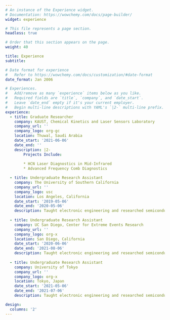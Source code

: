 ```yaml
---
# An instance of the Experience widget.
# Documentation: https://wowchemy.com/docs/page-builder/
widget: experience

# This file represents a page section.
headless: true

# Order that this section appears on the page.
weight: 40

title: Experience
subtitle:

# Date format for experience
#   Refer to https://wowchemy.com/docs/customization/#date-format
date_format: Jan 2006

# Experiences.
#   Add/remove as many `experience` items below as you like.
#   Required fields are `title`, `company`, and `date_start`.
#   Leave `date_end` empty if it's your current employer.
#   Begin multi-line descriptions with YAML's `|2-` multi-line prefix.
experience:
  - title: Graduate Researcher
    company: KAUST, Chemical Kinetics and Laser Sensors Laboratory
    company_url: ''
    company_logo: org-gc
    location: Thuwal, Saudi Arabia
    date_start: '2021-06-06'
    date_end: ''
    description: |2-
        Projects Include:
        
        * HCN Laser Diagnostics in Mid-Infrared
        * Advanced Frequency Comb Diagnostics

  - title: Undergraduate Research Assistant
    company: The University of Southern California
    company_url: ''
    company_logo: usc
    location: Los Angeles, California
    date_start: '2019-05-06'
    date_end: '2020-05-06'
    description: Taught electronic engineering and researched semiconductor physics.
    
  - title: Undergraduate Research Assistant
    company: UC San Diego, Center for Extreme Events Research
    company_url: ''
    company_logo: org-x
    location: San Diego, California
    date_start: '2020-06-06'
    date_end: '2021-08-06'
    description: Taught electronic engineering and researched semiconductor physics.
    
  - title: Undergraduate Research Assistant
    company: University of Tokyo
    company_url: ''
    company_logo: org-x
    location: Tokyo, Japan
    date_start: '2021-05-06'
    date_end: '2021-07-06'
    description: Taught electronic engineering and researched semiconductor physics.

design:
  columns: '2'
---
```

